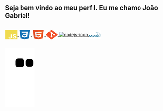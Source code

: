 ## Seja bem vindo ao meu perfil. Eu me chamo João Gabriel!
 <div>
  <a href="https://github.com/akjaum">
</div>
<div style="display: inline_block"><br>
  <img align="center" alt="js-icon" height="30" width="40" src="https://raw.githubusercontent.com/devicons/devicon/master/icons/javascript/javascript-plain.svg">
  <img align="center" alt="ts-icon" height="30" width="40" src="https://raw.githubusercontent.com/devicons/devicon/ca28c779441053191ff11710fe24a9e6c23690d6/icons/css3/css3-plain.svg">
  <img align="center" alt="html-icon" height="30" width="40" src="https://raw.githubusercontent.com/devicons/devicon/master/icons/html5/html5-original.svg">
  <img align="center" alt="python-icon" height="30" width="40" src="https://raw.githubusercontent.com/devicons/devicon/ca28c779441053191ff11710fe24a9e6c23690d6/icons/git/git-plain.svg">
  <img align="center" alt="nodejs-icon" height="30" width="40" src="https://cdn.jsdelivr.net/gh/devicons/devicon/icons/nodejs/nodejs-original.svg">
  <img align="center" alt="nodejs-icon" height="30" width="40" src="https://raw.githubusercontent.com/devicons/devicon/ca28c779441053191ff11710fe24a9e6c23690d6/icons/mysql/mysql-plain-wordmark.svg">
</div>
  
  ##
 
<picture>
  <source media="(prefers-color-scheme: dark)" srcset="https://raw.githubusercontent.com/akjaum/akjaum/output/github-contribution-grid-snake-dark.svg">
  <source media="(prefers-color-scheme: light)" srcset="https://raw.githubusercontent.com/akjaum/akjaum/output/github-contribution-grid-snake.svg">
  <img alt="github contribution grid snake animation" src="https://raw.githubusercontent.com/akjaum/akjaum/output/github-contribution-grid-snake.svg">
</picture>
